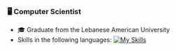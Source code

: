 ### 🖥 Computer Scientist 
- 🎓 Graduate from the Lebanese American University
- Skills in the following languages:
  [![My Skills](https://skillicons.dev/icons?i=ts,js,vue,html,css,&perline=3)](https://skillicons.dev)
  
